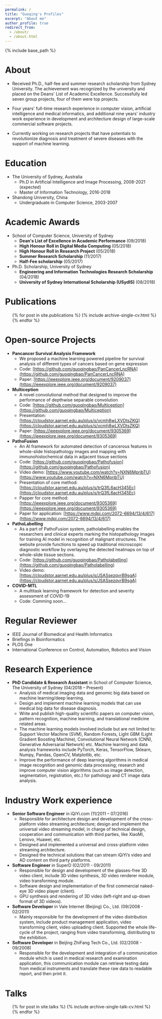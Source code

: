 ```yaml
---
permalink: /
title: "Guoqing's Profiles"
excerpt: "About me"
author_profile: true
redirect_from: 
  - /about/
  - /about.html
---
```



{% include base_path %}

About
======
* Received Ph.D., half-fee and summer research scholarship from Sydney University. The achievement was recognized by the university and placed on the Deans' List of Academic Excellence. Successfully led seven group projects, four of them were top projects.

* Four years' full-time research experience in computer vision, artificial intelligence and medical informatics, and additional nine years' industry work experience in development and architecture design of large-scale commercial software projects.

* Currently working on research projects that have potentials to revolutionize diagnosis and treatment of severe diseases with the support of machine learning.

Education
======
* The University of Sydney, Australia
  * Ph.D in Artificial Intelligence and Image Processing, 2008-2021 (expected)
  * Master of Information Technology, 2016-2018
* Shandong University, China
  * Undergraduate in Computer Science, 2003-2007

Academic Awards
======
* School of Computer Science, University of Sydney
  * **Dean's List of Excellence in Academic Performance** (09/2018)
  * **High Honour Roll in Digital Media Computing** (05/2018)
  * **High Honour Roll in Research Project** (05/2018)
  * **Summer Research Scholarship** (11/2017)
  * **Half-Fee scholarship** (05/2017)
* Ph.D. Scholarship, University of Sydney
  * **Engineering and Information Technologies Research Scholarship** (04/2018)
  * **University of Sydney International Scholarship (USydIS)** (08/2018)

Publications
======
  <ul>{% for post in site.publications %}
    {% include archive-single-cv.html %}
  {% endfor %}</ul>

Open-source Projects
======
* **Pancancer Survival Analysis Framework**
  * We proposed a machine learning powered pipeline for survival analysis of different types of cancers based on gene expression
  * Code: [https://github.com/guoqingbao/PanCancerLncRNA](https://github.com/guoqingbao/PanCancerLncRNA)
  * Paper: [https://ieeexplore.ieee.org/document/9209037](https://ieeexplore.ieee.org/document/9209037)
* **Multiception**
  * A novel convolutional method that designed to improve the performance of depthwise separable convolution
  * Code: [https://github.com/guoqingbao/Multiception](https://github.com/guoqingbao/Multiception)
  * Presentation: [https://cloudstor.aarnet.edu.au/plus/s/vcmh8wLXVDtsZKQ](https://cloudstor.aarnet.edu.au/plus/s/vcmh8wLXVDtsZKQ)
  * Paper: [https://ieeexplore.ieee.org/document/9305369](https://ieeexplore.ieee.org/document/9305369)
* **PathoFusion**
  * An AI framework for automated detection of cancerous features in whole-slide histopathology images and mapping with immunohistochemical data in adjacent tissue sections
  * Code: [https://github.com/guoqingbao/Pathofusion](https://github.com/guoqingbao/Pathofusion)
  * Video demo: [https://www.youtube.com/watch?v=NXN6MpribTU](https://www.youtube.com/watch?v=NXN6MpribTU)
  * Presentation of core method: [https://cloudstor.aarnet.edu.au/plus/s/trQ3fL6acH345Ec](https://cloudstor.aarnet.edu.au/plus/s/trQ3fL6acH345Ec)
  * Papper for core method: [https://ieeexplore.ieee.org/document/9305369](https://ieeexplore.ieee.org/document/9305369)
  * Paper for application: [https://www.mdpi.com/2072-6694/13/4/617](https://www.mdpi.com/2072-6694/13/4/617)
* **PathoLabelling**
  * As a part of PathoFusion system, patholabelling enables the researchers and clinical experts marking the histopathology images for training AI model in recognition of malignant structures. The website provide functions to speed up traditional microscopic diagnostic workflow by overlaying the detected heatmaps on top of whole-slide tissue sections.
  * Code: [https://github.com/guoqingbao/Patholabelling](https://github.com/guoqingbao/Patholabelling)
  * Video demo: [https://cloudstor.aarnet.edu.au/plus/s/JSASsezqvrB9sgA](https://cloudstor.aarnet.edu.au/plus/s/JSASsezqvrB9sgA)
* **COVID-MTL**
  * A multitask learning framework for detection and severity assessment of COVID-19
  * Code: Comming soon...

Regular Reviewer
======
  * IEEE Journal of Biomedical and Health Informatics
  * Briefings in Bioinformatics
  * PLOS One
  * International Conference on Control, Automation, Robotics and Vision

Research Experience
======
* **PhD Candidate & Research Assistant** in School of Computer Science, The University of Sydney (04/2018 – Present)
  * Analysis of medical imaging data and genomic big data based on machine learning/deep learning. 
  * Design and implement machine learning models that can use medical big data for disease diagnosis. 
  * Write and publish high-quality scientific papers on computer vision, pattern recognition, machine learning, and translational medicine related areas. 
  * The machine learning models involved include but are not limited to: Support Vector Machine (SVM), Random Forests, Light GBM (Light Gradient Boosting Machine), Convolutional Neural Network (CNN), Generative Adversarial Network) etc. Machine learning and data analysis frameworks include PyTorch, Keras, TensorFlow, Sklearn, Numpy, Pandas, OpenCV, Matplotlib, etc.
  * Improve the performance of deep learning algorithms in medical image recognition and genomic data processing; research and improve computer vision algorithms (such as image detection, segmentation, registration, etc.) for pathology and CT image data analysis.

Industry Work experience
======
* **Senior Software Engineer** in iQiYi.com (11/2011 – 07/2016)
  * Responsible for architecture design and development of the cross-platform video streaming architecture; design and implement the universal video streaming model; in charge of technical design, cooperation and communication with third parties, like XiaoMi, Lenovo, Huawei, etc.
  * Designed and implemented a universal and cross-platform video streaming architecture.
  * Designed the technical solutions that can stream iQiYi’s video and AD content on third party platforms.
* **Software Engineer** in SuperD (02/2011 - 09/2011)
  * Responsible for design and development of the glasses-free 3D video client, include 3D video synthesis, 3D video renderer module, video transforming module.
  * Software design and implementation of the first commercial naked-eye 3D video player (client).
  * GPU synthesis and rendering of 3D video (left-right and up-down format of 3D videos).
* **Software Developer** in Vale Internet (Beijing) Co., Ltd. (09/2008 - 02/2011)
  * Mainly responsible for the development of the video distribution system, include product management application, video transforming client, video uploading client. Supported the whole life-cycle of the project, ranging from video transforming, distributing to the exhibition.
* **Software Developer** in Beijing ZhiFang Tech Co., Ltd. (02/2008 - 09/2008)
  * Responsible for the development and integration of a communication module which is used in medical research and examination application, this communication module can retrieve testing data from medical instruments and translate these raw data to readable report, and then print it.
  
Talks
======
  <ul>{% for post in site.talks %}
    {% include archive-single-talk-cv.html %}
  {% endfor %}</ul>
